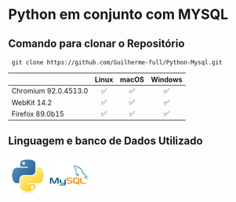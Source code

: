 # Python em conjunto com MYSQL


## Comando para clonar o Repositório

```    
 git clone https://github.com/Guilherme-full/Python-Mysql.git
```


|          | Linux | macOS | Windows |
|   :---   | :---: | :---: | :---:   |
| Chromium <!-- GEN:chromium-version -->92.0.4513.0<!-- GEN:stop --> | :white_check_mark: | :white_check_mark: | :white_check_mark: |
| WebKit <!-- GEN:webkit-version -->14.2<!-- GEN:stop --> | :white_check_mark: | :white_check_mark: | :white_check_mark: |
| Firefox <!-- GEN:firefox-version -->89.0b15<!-- GEN:stop --> | :white_check_mark: | :white_check_mark: | :white_check_mark: |



## Linguagem e banco de Dados Utilizado

<img align="center" width="80" height="80" alt="Python" src="https://raw.githubusercontent.com/devicons/devicon/master/icons/python/python-original.svg"></img>
<img align="center" width="80" height="80" alt="Mysql" src="https://raw.githubusercontent.com/devicons/devicon/master/icons/mysql/mysql-original-wordmark.svg"></img>


